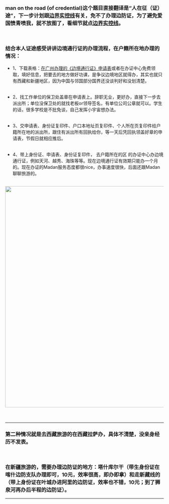 <!-- 
.. link: 
.. description: 
.. tags: travel
.. date: 2014/06/03 13:19:41
.. title: man on the road (of credential)
.. slug: man-on-the-road-of-credential
-->

### man on the road (of credential)这个题目直接翻译是“人在征（证）途”，下一步计划跟<a href="http://zhukite.github.io/posts/line-of-actual-control.html" target="_blank">边界实控线</a>有关，免不了办理边防证，为了避免爱国愤青喷我，就不放图了，看细节就点<a href="http://zhukite.github.io/posts/line-of-actual-control.html" target="_blank">边界实控线</a>。
<br/>

### 结合本人证途感受讲讲边境通行证的办理流程，在户籍所在地办理的情况：

<!-- TEASER_END -->

  -    1、下载表格：<a href="http://www.gzonline.gov.cn/sxgl/file/upload/b7fd7da11848403381d693364708d59c.doc" target="_blank">在广州办理的《边境通行证》申请表</a>或者在办证中心免费领取，填好信息，把要去的地方做好功课，是争议边境地区就得办，其实也就只有西藏和新疆地区，因为中国与邻国部分国界还没谈判好和没划清楚。
<br/><br/>

  -    2、找工作单位的保卫处盖章在申请表上。辞职无业，更好办，直接下一步去派出所；单位没保卫处的就找老板or领导签名，有单位公司公章就可以。学生的话，很多学校是不批免谈，自己发挥小宇宙想办法。
<br/><br/>

 -    3、交申请表、身份证复印件、户口本地址页复印件、个人所在页复印件给户籍所在地的派出所，跟住有派出所有回执给你，等一天后凭回执领盖好章的申请表，节假日就相应推后。
<br/><br/>

 -    4、带上身份证、申请表、身份证复印件， 去户籍所在的区 的办证中心办边境通行证，例如天河、越秀、海珠等等。现在边境通行证有效期只能办一个月的。现在办证的Madan服务态度都很nice，办事速度很快，后面还跟Madan聊聊旅游的。
<br/>
<div align="center"><img src="http://ww1.sinaimg.cn/bmiddle/67804861gw1eh0tpm3rgbj20k00qo75y.jpg"  width="700" align="center"/></div>
<br/>
<br/>

 * * *
 
### 第二种情况就是去西藏旅游的在西藏拉萨办，具体不清楚，没亲身经历不发表。
<br/>

### 在新疆旅游的，需要办理边防证的地方：塔什库尔干（带生身份证在喀什边防支队办理即可，10元，效率很高，即办即拿）和走新藏线的（带上身份证在叶城办进阿里的边防证，效率也不错，10元；到了狮泉河再办后半程的边防证）。

 * * *